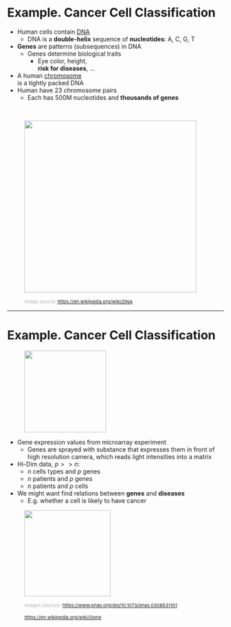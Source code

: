 # Example. Cancer Cell Classification

<div class="grid grid-cols-[3fr,3fr] gap-5">
<div>

* Human cells contain [DNA](https://en.wikipedia.org/wiki/DNA)
	* DNA is a **double-helix** sequence of **nucleotides**: A, C, G, T
* **Genes** are patterns (subsequences) in DNA
	* Genes determine biological traits
		* Eye color, height,<br> **risk for diseases**, ...
* A human [chromosome](https://en.wikipedia.org/wiki/Chromosome)<br> is a tightly packed DNA
* Human have 23 chromosome pairs
	* Each has 500M nucleotides and **thousands of genes**
</div>
<div>
	<br>
  <figure>
    <img src="/DNA_Structure+Key+Labelled.pn_NoBB.png" style="width: 400px !important">
    <figcaption style="color:#b3b3b3ff; font-size: 11px;"><br>Image source:
	  <a href="https://en.wikipedia.org/wiki/DNA">https://en.wikipedia.org/wiki/DNA</a>
    </figcaption>
  </figure>
</div>
</div>

---

# Example. Cancer Cell Classification

<div class="grid grid-cols-[4fr,1fr] gap-5">
<div>
  <figure>
    <img src="/Chromosome_DNA_Gene.svg.png" style="width: 190px !important">
  </figure>

* Gene expression values from microarray experiment
	* Genes are sprayed with substance that expresses them in front of high resolution camera, which reads light intensities into a matrix
* Hi-Dim data, $p >> n$:
	* $n$ cells types and $p$ genes
	* $n$ patients and $p$ genes
	* $n$ patients and $p$ cells
* We might want find relations between **genes** and **diseases** 
	* E.g. whether a cell is likely to have cancer
</div>
<div>
  <figure>
    <img src="/genes.png" style="width: 200px !important">
    <figcaption style="color:#b3b3b3ff; font-size: 11px;"><br>Images sources:
	  <a href="https://www.pnas.org/doi/10.1073/pnas.0308531101">https://www.pnas.org/doi/10.1073/pnas.0308531101</a>
	  <br><br> <a href="https://en.wikipedia.org/wiki/Gene">https://en.wikipedia.org/wiki/Gene</a>
    </figcaption>
  </figure>
</div>
</div>